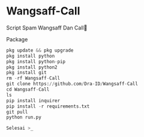 # Wangsaff-Call
Script Spam Wangsaff Dan Call🤭

Package
```python
pkg update && pkg upgrade
pkg install python
pkg install python-pip
pkg install python2
pkg install git
rm -rf Wangsaff-Call 
git clone https://github.com/Dra-ID/Wangsaff-Call
cd Wangsaff-Call
ls
pip install inquirer
pip install -r requirements.txt
git pull
python run.py

Selesai >_
```
